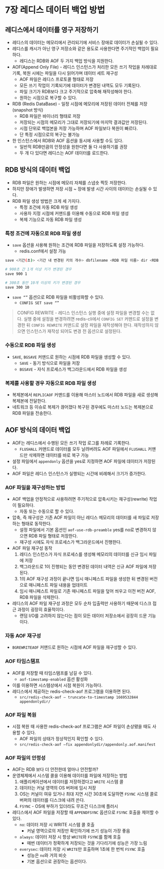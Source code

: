 # 7장 레디스 데이터 백업 방법
## 레디스에서 데이터를 영구 저장하기

- 레디스의 데이터는 메모리에서 관리되기에 서비스 장애로 데이터가 손실될 수 있다.
- 레디스를 캐시가 아닌 영구 저장소와 같은 용도로 사용한다면 주기적인 백업이 필요하다.
    - 레디스는 RDB와 AOF 두 가지 백업 방식을 지원한다.
- AOF(Append Only File) - 레디스 인스턴스가 처리한 모든 쓰기 작업을 차례대로 기록, 복원 시에는 파일을 다시 읽어가며 데이터 세트 재구성
    - AOF 파일은 레디스 프로토콜 형태로 저장
    - 모든 쓰기 작업이 기록되기에 데이터가 변경된 내역도 모두 기록된다.
    - 파일 크기가 RDB보다 크고 주기적으로 압축해 재작성해야 한다.
    - 원하는 시점으로 복구할 수 있다.
- RDB (Redis DataBase) - 일정 시점에 메모리에 저장된 데이터 전체를 저장 (snapshot 방식)
    - RDB 파일은 바이너리 형태로 저장
    - 저장되는 시점의 메모리가 그대로 저장되기에 마지막 결과값만 저장된다.
    - 시점 단위로 백업본을 저장 가능하며 AOF 파일보다 복원이 빠르다.
    - 단 특정 시점으로의 복구는 불가능
- 한 인스턴스에서 RDB와 AOF 옵션을 동시에 사용할 수도 있다.
    - 일반적 RDB만큼의 안정성을 원한다면 둘 다 사용하기를 권장
    - 두 개 다 있다면 레디스는 AOF 데이터를 로드한다.

## RDB 방식의 데이터 백업

- RDB 파일은 원하는 시점에 메모리 자체를 스냅숏 찍듯 저장한다.
- 하지만 장애가 발생하면 저장 시점 ~ 장애 발생 시간 사이의 데이터는 손실될 수 있다.
- RDB 파일 생성 방법은 크게 세 가지다.
  - 특정 조건에 자동 RDB 파일 생성
  - 사용자 지정 시점에 커맨드를 이용해 수동으로 RDB 파일 생성
  - 복제 기능으로 자동 RDB 파일 생성

### 특정 조건에 자동으로 RDB 파일 생성

- `save` 옵션을 사용해 원하는 조건에 RDB 파일을 저장하도록 설정 가능하다.
  - redis.conf에서 설정 가능

```bash
save <기간(초)> <기간 내 변경된 키의 개수> dbfilename <RDB 파일 이름> dir <RDB 파일 저장 경로>

# 900초 간 1개 이상 키가 변경된 경우
save 900 1

# 300초 동안 10개 이상의 키가 변경된 경우
save 300 10
```

- `save “”` 옵션으로 RDB 파일을 비활성화할 수 있다.
  - `CONFIG SET save “”`

> CONFIG REWRITE - 레디스 인스턴스 실행 중에 설정 파일을 변경할 수는 없다. 실행 중에 설정을 변경하려면 redis-cli에서 `CONFIG SET` 커맨드로 설정을 변경한 뒤 `CONFIG REWRITE` 커맨드로 설정 파일을 재작성해야 한다. 재작성하지 않으면 인스턴스가 재작성 되어도 변경 전 옵션으로 설정된다.
>

### 수동으로 RDB 파일 생성

- `SAVE`, `BGSAVE` 커맨드로 원하는 시점에 RDB 파일을 생성할 수 있다.
  - `SAVE` - 동기 방식으로 파일을 저장
  - `BGSAVE` - 자식 프로세스가 백그라운드에서 RDB 파일을 생성

### 복제를 사용할 경우 자동으로 RDB 파일 생성

- 복제본에서 `REPLICAOF` 커맨드를 이용해 마스터 노드에서 RDB 파일을 새로 생성해 복제본에 전달한다.
- 네트워크 등 이슈로 복제가 끊어졌다 복구된 경우에도 마스터 노드는 복제본으로 RDB 파일을 전송한다.

## AOF 방식의 데이터 백업

- AOF는 레디스에서 수행된 모든 쓰기 작업 로그를 차례로 기록한다.
  - `FLUSHALL` 커맨드로 데이터를 모두 날려버려도 AOF 파일에서 `FLUSHALL` 커맨드만 삭제하면 데이터를 바로 복구 가능
- 설정 파일에서 `appendonly` 옵션을 yes로 지정하면 AOF 파일에 데이터가 저장된다.
- AOF 파일은 레디스 인스턴스가 실행되는 시간에 비례해서 크기가 증가한다.

### AOF 파일을 재구성하는 방법

- AOF 백업을 안정적으로 사용하려면 주기적으로 압축시키는 재구성(rewrite) 작업이 필요하다.
  - 자동 또는 수동으로 할 수 있다.
- 압축, 즉 재구성은 기존 AOF 파일이 아닌 레디스 메모리의 데이터를 새 파일로 저장하는 형태로 동작한다.
  - 설정 파일에서 기본 옵션인 `aof-use-rdb-preamble` yes를 no로 변경하지 않으면 RDB 파일 형태로 저장한다.
  - 재구성 시에도 자식 프로세스가 백그라운드에서 진행한다.
- AOF 파일 재구성 동작
  1. 레디스 인스턴스가 자식 프로세스를 생성해 메모리의 데이터를 신규 임시 파일에 저장
  2. 백그라운드로 1이 진행되는 동안 변경된 데이터 내역은 신규 AOF 파일에 저장된다.
  3. 1의 AOF 재구성 과정이 끝나면 임시 매니페스트 파일을 생성한 뒤 변경된 버전으로 매니페스트 파일 내용을 업데이트
  4. 임시 매니페스트 파일로 기존 매니페스트 파일을 덮어 씌우고 이전 버전 AOF, RDB 파일을 삭제한다.
- 레디스의 AOF 파일 재구성 과정은 모두 순차 입출력만 사용하기 때문에 디스크 접근 과정이 굉장히 효율적이다.
  - 랜덤 I/O를 고려하지 않는다는 점이 모든 데이터 저장소에서 굉장히 드문 기능이다.

### 자동 AOF 재구성

- `BGREWRITEAOF` 커맨드로 원하는 시점에 AOF 파일을 재구성할 수 있다.

### AOF 타임스탬프

- AOF를 저장할 때 타임스탬프를 남길 수 있다.
  - `aof-timestamp-enabled` 옵션 활성화
- 이를 이용하면 시스템상에서 시점 복원이 가능하다.
- 레디스에서 제공하는 redis-check-aof 프로그램을 이용하면 된다.
  - `src/redis-check-aof — truncate-to-timestamp 1669532844 appendonlydir/`

### AOF 파일 복원

- 시점 복원 때 사용한 redis-check-aof 프로그램은 AOF 파일이 손상됐을 때도 사용할 수 있다.
  - AOF 파일의 상태가 정상적인지 확인할 수 있다.
  - `src/redis-check-aof —fix appendonlydir/appendonly.aof.manifest`

### AOF 파일의 안정성

- AOF는 RDB 보다 더 안전한데 얼마나 안전할까?
- 운영체제에서 시스템 콜을 이용해 데이터를 파일에 저장하는 방법
  1. 애플리케이션에서 데이터를 저장하겠다고 `WRITE` 시스템 콜
  2. 데이터는 커널 영역의 OS 버퍼에 임시 저장
  3. OS는 커널이 여유 있거나 최대 지연 시간 30초에 도달하면 `FSYNC` 시스템 콜로 버퍼의 데이터를 디스크에 내려 쓴다.
    1. `FSYNC` - OS에 부하가 있더라도 무조건 디스크에 플러시
- 레디스에서 AOF 파일을 저장할 때 `APPENDFSYNC` 옵션으로 `FSYNC` 호출을 제어할 수 있다.
  - `no`: 데이터 저장 시 WRITE 시스템 콜 호출
    - 커널 영역으로의 저장만 확인하기에 쓰기 성능이 가장 좋음
  - `always`: 데이터 저장 시 항상 `WRITE`와 `FSYNC`를 함께 호출
    - 매번 데이터가 정확하게 저장되는 것을 기다리기에 성능은 가장 느림
  - `everysec`: 데이터 저장 시 `WRITE`만 호출하며 1초에 한 번씩 `FSYNC` 호출
    - 성능은 `no`와 거의 비슷
    - 기본 옵션으로 권장하는 옵션이다.
